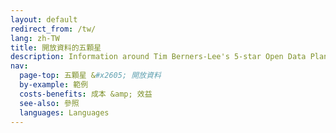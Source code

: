 ```yaml
---
layout: default
redirect_from: /tw/
lang: zh-TW
title: 開放資料的五顆星
description: Information around Tim Berners-Lee's 5-star Open Data Plan
nav:
  page-top: 五顆星 &#x2605; 開放資料
  by-example: 範例
  costs-benefits: 成本 &amp; 效益
  see-also: 參照
  languages: Languages
---
```

